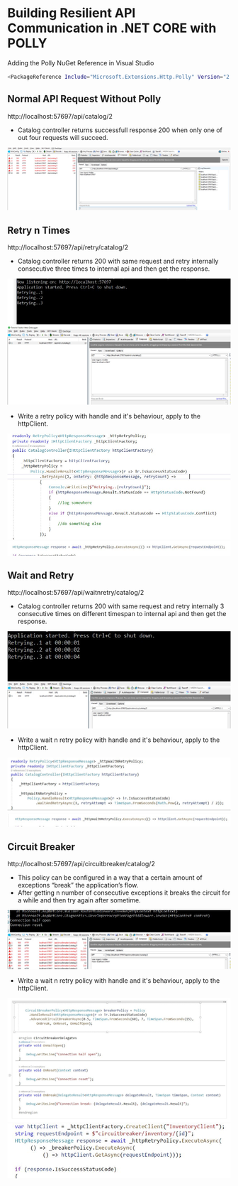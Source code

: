 # Building Resilient API Communication in .NET CORE with POLLY

Adding the Polly NuGet Reference in Visual Studio

```bash
<PackageReference Include="Microsoft.Extensions.Http.Polly" Version="2.1.0" />
```

## Normal API Request Without Polly

http://localhost:57697/api/catalog/2

- Catalog controller returns successfull response 200 when only one of out four requests will succeed.

<img src="/src/images/retrywithoutpolly.JPG" />

## Retry n Times

http://localhost:57697/api/retry/catalog/2

- Catalog controller returns 200 with same request and retry internally consecutive three times to internal api and then get the response.

<img src="/src/images/1%20-%20retry/retry-console.JPG" /> 
<img src="src/images/1%20-%20retry/retryWithPolly.JPG"  />

- Write a retry policy with handle and it's behaviour, apply to the httpClient.

<img src="src/images/1%20-%20retry/retry-policy.JPG" />
<img src="src/images/1%20-%20retry/retry-httpclient.JPG" /> 

## Wait and Retry

http://localhost:57697/api/waitnretry/catalog/2

- Catalog controller returns 200 with same request and retry internally 3 consecutive times on different timespan to internal api and then get the response.

<img src="src/images/2%20-%20retryNwait/retryNWait-Console.JPG" /> 
<img src="src/images/2%20-%20retryNwait/retryNWait-Fiddler.JPG" />

- Write a wait n retry policy with handle and it's behaviour, apply to the httpClient.

<img src="src/images/2%20-%20retryNwait/retryNWait-policy.JPG" />
<img src="src/images/2%20-%20retryNwait/retryNWait-httpClient.JPG" /> 


## Circuit Breaker

http://localhost:57697/api/circuitbreaker/catalog/2

- This policy can be configured in a way that a certain amount of exceptions “break” the application’s flow. 
- After getting n number of consecutive exceptions it breaks the circuit for a while and then try again after sometime.

<img src="src/images/3%20-%20CircuitBreaker/circuitbreaker-Console.JPG" />
<img src="src/images/3%20-%20CircuitBreaker/circuitbreaker-Fiddler.JPG" />

- Write a wait n retry policy with handle and it's behaviour, apply to the httpClient.

<img src="src/images/3%20-%20CircuitBreaker/circuitbreaker-policy.JPG" />
<img src="src/images/3%20-%20CircuitBreaker/circuitbreaker-httpclient.JPG" /> 
